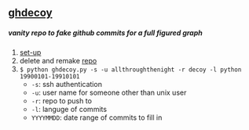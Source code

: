 ## [ghdecoy](https://github.com/tickelton/ghdecoy)
##### vanity repo to fake github commits for a full figured graph
1. [set-up](https://github.com/tickelton/ghdecoy/blob/master/README.md)
2. delete and remake [repo](https://github.com/allthroughthenight/decoy)
3. `$ python ghdecoy.py -s -u allthroughthenight -r decoy -l python 19900101-19910101`
	- `-s`: ssh authentication
	- `-u`: user name for someone other than unix user
	- `-r`: repo to push to
	- `-l`: languge of commits
	- `YYYYMMDD`: date range of commits to fill in
